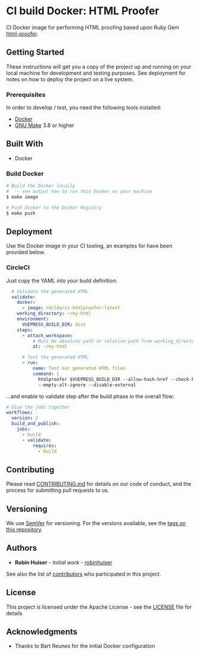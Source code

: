 # CI build Docker: HTML Proofer

CI Docker image for performing HTML proofing based upon Ruby Gem [html-proofer](https://github.com/gjtorikian/html-proofer).

## Getting Started

These instructions will get you a copy of the project up and running on your local machine for development and testing purposes. See deployment for notes on how to deploy the project on a live system.

### Prerequisites

In order to develop / test, you need the following tools installed:

* [Docker](https://docs.docker.com/docker-for-mac/install/)
* [GNU Make](http://osxdaily.com/2014/02/12/install-command-line-tools-mac-os-x/) 3.8 or higher

## Built With

* Docker

### Build Docker

~~~bash
# Build the Docker locally
#  -- see output how to run this Docker on your machine
$ make image

# Push Docker to the Docker Registry
$ make push
~~~

## Deployment

Use the Docker image in your CI tooling, an examples for have been provided below.

### CircleCI

Just copy the YAML into your build definition:

~~~yaml
  # Validate the generated HTML
  validate:
    docker:
      - image: rdclda/ci-htmlproofer:latest
    working_directory: ~/my-html
    environment:
      VUEPRESS_BUILD_DIR: dist
    steps:
      - attach_workspace:
          # Must be absolute path or relative path from working_directory
          at: ~/my-html

      # Test the generated HTML
      - run:
          name: Test our generated HTML files
          command: |
            htmlproofer $VUEPRESS_BUILD_DIR --allow-hash-href --check-html \
            --empty-alt-ignore --disable-external
~~~

...and enable to validate step after the build phase in the overall flow:

~~~yaml
# Glue the jobs together
workflows:
  version: 2
  build_and_publish:
    jobs:
      - build
      - validate:
          requires:
            - build
~~~

## Contributing

Please read [CONTRIBUTING.md](CONTRIBUTING.md) for details on our code of conduct, and the process for submitting pull requests to us.

## Versioning

We use [SemVer](http://semver.org/) for versioning. For the versions available, see the [tags on this repository](https://github.com/rdc-lda/fintech-blogs/tags).

## Authors

* **Robin Huiser** - *Initial work* - [robinhuiser](https://github.com/robinhuiser)

See also the list of [contributors](CONTRIBUTORS.md) who participated in this project.

## License

This project is licensed under the Apache License - see the [LICENSE](LICENSE) file for details

## Acknowledgments

* Thanks to Bart Reunes for the initial Docker configuration

